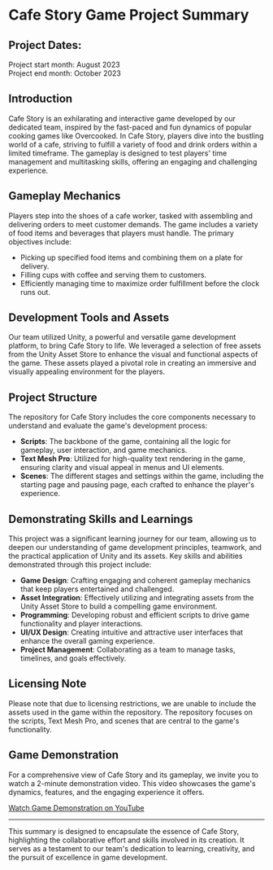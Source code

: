 # Cafe Story Game Project Summary

## Project Dates:
Project start month: August 2023 \
Project end month: October 2023

## Introduction

Cafe Story is an exhilarating and interactive game developed by our dedicated team, inspired by the fast-paced and fun dynamics of popular cooking games like Overcooked. In Cafe Story, players dive into the bustling world of a cafe, striving to fulfill a variety of food and drink orders within a limited timeframe. The gameplay is designed to test players' time management and multitasking skills, offering an engaging and challenging experience.

## Gameplay Mechanics

Players step into the shoes of a cafe worker, tasked with assembling and delivering orders to meet customer demands. The game includes a variety of food items and beverages that players must handle. The primary objectives include:

- Picking up specified food items and combining them on a plate for delivery.
- Filling cups with coffee and serving them to customers.
- Efficiently managing time to maximize order fulfillment before the clock runs out.

## Development Tools and Assets

Our team utilized Unity, a powerful and versatile game development platform, to bring Cafe Story to life. We leveraged a selection of free assets from the Unity Asset Store to enhance the visual and functional aspects of the game. These assets played a pivotal role in creating an immersive and visually appealing environment for the players.

## Project Structure

The repository for Cafe Story includes the core components necessary to understand and evaluate the game's development process:

- **Scripts**: The backbone of the game, containing all the logic for gameplay, user interaction, and game mechanics.
- **Text Mesh Pro**: Utilized for high-quality text rendering in the game, ensuring clarity and visual appeal in menus and UI elements.
- **Scenes**: The different stages and settings within the game, including the starting page and pausing page, each crafted to enhance the player's experience.

## Demonstrating Skills and Learnings

This project was a significant learning journey for our team, allowing us to deepen our understanding of game development principles, teamwork, and the practical application of Unity and its assets. Key skills and abilities demonstrated through this project include:

- **Game Design**: Crafting engaging and coherent gameplay mechanics that keep players entertained and challenged.
- **Asset Integration**: Effectively utilizing and integrating assets from the Unity Asset Store to build a compelling game environment.
- **Programming**: Developing robust and efficient scripts to drive game functionality and player interactions.
- **UI/UX Design**: Creating intuitive and attractive user interfaces that enhance the overall gaming experience.
- **Project Management**: Collaborating as a team to manage tasks, timelines, and goals effectively.

## Licensing Note

Please note that due to licensing restrictions, we are unable to include the assets used in the game within the repository. The repository focuses on the scripts, Text Mesh Pro, and scenes that are central to the game's functionality.

## Game Demonstration

For a comprehensive view of Cafe Story and its gameplay, we invite you to watch a 2-minute demonstration video. This video showcases the game's dynamics, features, and the engaging experience it offers.

[Watch Game Demonstration on YouTube](https://youtu.be/iHWtJDMyv5I)

---

This summary is designed to encapsulate the essence of Cafe Story, highlighting the collaborative effort and skills involved in its creation. It serves as a testament to our team's dedication to learning, creativity, and the pursuit of excellence in game development.
